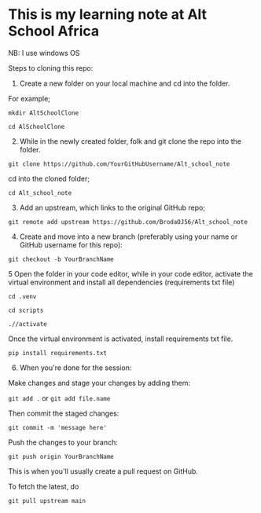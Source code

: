 # This is my learning note at Alt School Africa

NB: I use windows OS

Steps to cloning this repo:


1. Create a new folder on your local machine and cd into the folder.

For example; 

`
mkdir AltSchoolClone
`

`
cd AlSchoolClone
`

2. While in the newly created folder, folk and git clone the repo into the folder.

`
git clone https://github.com/YourGitHubUsername/Alt_school_note
`

cd  into the cloned folder;

`
cd Alt_school_note 
`

3. Add an upstream, which links to the original GitHub repo;

`
git remote add upstream https://github.com/BrodaOJ56/Alt_school_note
`


4. Create and move into a new branch (preferably using your name or GitHub username for this repo):


`
git checkout -b YourBranchName
`


5 Open the folder in your code editor, while in your code editor, activate the virtual environment and install all dependencies (requirements txt file)

`
cd .venv
`

`
cd scripts
`

`
.//activate
`


Once the virtual environment is activated, install requirements txt file.

`
pip install requirements.txt
`


6. When you're done for the session:

Make changes and stage your changes by adding them:

`
git add .
`
 or 
`
git add file.name
`


Then commit the staged changes:

`
git commit -m 'message here'
`


Push the changes to your branch:

`
git push origin YourBranchName
`

This is when you'll usually create a pull request on GitHub.


To fetch the latest, do 

`
git pull upstream main
`
